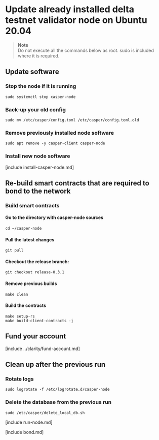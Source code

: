 # Update already installed delta testnet validator node on Ubuntu 20.04

> **Note**  
> Do not execute all the commands below as root. sudo is included where it is required. 

## Update software

### Stop the node if it is running

```
sudo systemctl stop casper-node
```

### Back-up your old config

```
sudo mv /etc/casper/config.toml /etc/casper/config.toml.old
```

### Remove previously installed node software

```
sudo apt remove -y casper-client casper-node
```

### Install new node software

[include install-casper-node.md]

## Re-build smart contracts that are required to bond to the network 

### Build smart contracts

#### Go to the directory with casper-node sources

```
cd ~/casper-node
```

#### Pull the latest changes

```
git pull
```

#### Checkout the release branch:

```
git checkout release-0.3.1
```

#### Remove previous builds

```
make clean
```

#### Build the contracts

```
make setup-rs
make build-client-contracts -j
```

## Fund your account

[include ../clarity/fund-account.md]

## Clean up after the previous run

### Rotate logs

```
sudo logrotate -f /etc/logrotate.d/casper-node
```

### Delete the database from the previous run

```
sudo /etc/casper/delete_local_db.sh
```

[include run-node.md]

[include bond.md]

